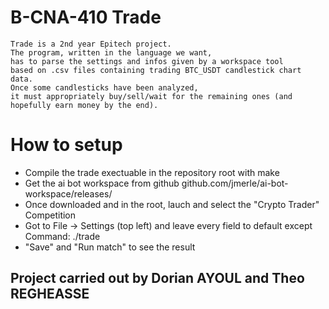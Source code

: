 # B-CNA-410 Trade

```
Trade is a 2nd year Epitech project.
The program, written in the language we want,
has to parse the settings and infos given by a workspace tool
based on .csv files containing trading BTC_USDT candlestick chart data.
Once some candlesticks have been analyzed,
it must appropriately buy/sell/wait for the remaining ones (and hopefully earn money by the end).
```

# How to setup

- Compile the trade exectuable in the repository root with make
- Get the ai bot workspace from github github.com/jmerle/ai-bot-workspace/releases/
- Once downloaded and in the root, lauch and select the "Crypto Trader" Competition
- Got to File -> Settings (top left) and leave every field to default except Command: ./trade
- "Save" and "Run match" to see the result

## Project carried out by Dorian AYOUL and Theo REGHEASSE